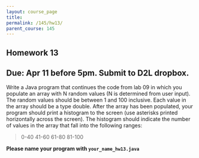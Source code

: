 ```yaml
---
layout: course_page
title: 
permalink: /145/hw13/
parent_course: 145
---
```


Homework 13
----

Due: Apr 11 before 5pm. Submit to D2L dropbox.
----

Write a Java program that continues the code from lab 09 in which you populate an array with N random values (N is determined from user input). The random values should be between 1 and 100 inclusive. Each value in the array should be a type double. After the array has been populated, your program should print a histogram to the screen (use asterisks printed horizontally across the screen). The histogram should indicate the number of values in the array that fall into the following ranges:

> 	0-40
> 	41-60
> 	61-80
> 	81-100


**Please name your program with ```your_name_hw13.java```**

